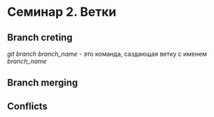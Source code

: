 # Семинар 2. Ветки

## Branch creting

*git branch branch_name* - это команда, саздающая ветку с именем *branch_name*

## Branch merging

## Conflicts
